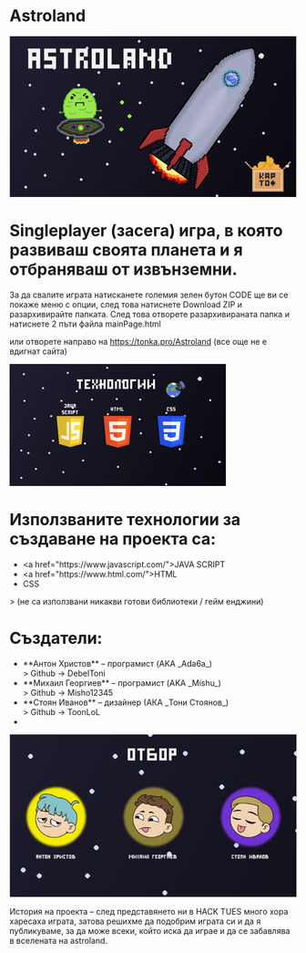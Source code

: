 # Аstroland

<img src="./README pictures/logo.png"/>

# Singleplayer (засега) игра, в която развиваш своята планета и я отбраняваш от извънземни.

За да свалите играта натисканете големия зелен бутон CODE ще ви се покаже меню с опции, след това натиснете Download ZIP и разархивирайте папката. След това отворете разархивираната папка и натиснете 2 пъти файла mainPage.html

или отворете направо на https://tonka.pro/Astroland (все още не е вдигнат сайта)

<img src="./README pictures/tehnologii.png"/>

# Използваните технологии за създаване на проекта са:
<ul>
  <li>
    <а href="https://www.javascript.com/">JAVA SCRIPT</а>
  </li>
  
  <li>
    <а href="https://www.html.com/">HTML</а>
  </li>
  
  <li>CSS</li>
</ul>
> (не са използвани никакви готови библиотеки / гейм енджини)

# Създатели:
<ul>
  <li>
    **Антон Христов** – програмист (AKA _Ada6a_)<br/>
    > Github -> DebelToni
  </li>

  <li>
    **Михаил Георгиев** – програмист (AKA _Mishu_)<br/>
    > Github -> Misho12345
  </li>

  <li>  
    **Стоян Иванов** – дизайнер (АКА _Toни Стоянов_)<br/>
    > Github -> ToonLoL
  <li>
</ul>
  
<img src="./README pictures/otbor.png"/>

История на проекта – след представянето ни в HACK TUES много хора харесаха играта, затова решихме да подобрим играта си и да я публикуваме, за да може всеки, който иска да играе и да се забавлява в вселената на  astroland.
